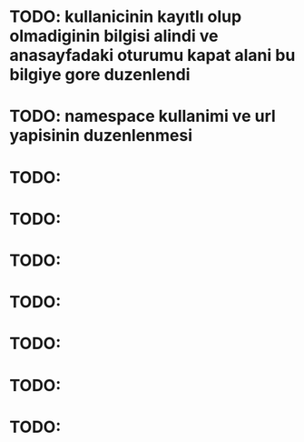 # TODO: kullanicinin kayıtlı olup olmadiginin bilgisi alindi ve anasayfadaki oturumu kapat alani bu bilgiye gore duzenlendi
# TODO: namespace kullanimi ve url yapisinin duzenlenmesi
# TODO: 
# TODO: 
# TODO: 
# TODO: 
# TODO: 
# TODO: 
# TODO: 